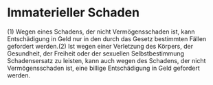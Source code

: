 # Immaterieller Schaden

(1) Wegen eines Schadens, der nicht Vermögensschaden ist, kann Entschädigung in Geld nur in den durch das Gesetz bestimmten Fällen gefordert werden.(2) Ist wegen einer Verletzung des Körpers, der Gesundheit, der Freiheit oder der sexuellen Selbstbestimmung Schadensersatz zu leisten, kann auch wegen des Schadens, der nicht Vermögensschaden ist, eine billige Entschädigung in Geld gefordert werden. 


